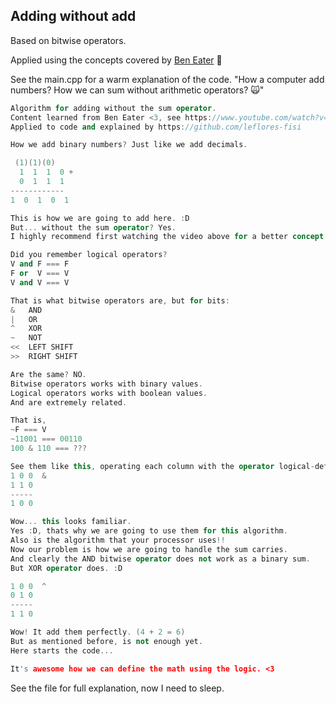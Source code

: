 ## Adding without add
Based on bitwise operators.

Applied using the concepts covered by [Ben Eater](https://www.youtube.com/watch?v=wvJc9CZcvBc) 🐢

See the main.cpp for a warm explanation of the code.
"How a computer add numbers? How we can sum without arithmetic operators? 🙀"

```cpp
Algorithm for adding without the sum operator.
Content learned from Ben Eater <3, see https://www.youtube.com/watch?v=wvJc9CZcvBc
Applied to code and explained by https://github.com/leflores-fisi

How we add binary numbers? Just like we add decimals.

 (1)(1)(0)
  1  1  1  0 +
  0  1  1  1
------------
1  0  1  0  1

This is how we are going to add here. :D
But... without the sum operator? Yes.
I highly recommend first watching the video above for a better concept.

Did you remember logical operators?
V and F === F
F or  V === V
V and V === V

That is what bitwise operators are, but for bits:
&   AND
|   OR
^   XOR
~   NOT
<<  LEFT SHIFT
>>  RIGHT SHIFT

Are the same? NO.
Bitwise operators works with binary values.
Logical operators works with boolean values.
And are extremely related.

That is,
~F === V
~11001 === 00110
100 & 110 === ???

See them like this, operating each column with the operator logical-definition:
1 0 0  &
1 1 0
-----
1 0 0

Wow... this looks familiar.
Yes :D, thats why we are going to use them for this algorithm.
Also is the algorithm that your processor uses!!
Now our problem is how we are going to handle the sum carries.
And clearly the AND bitwise operator does not work as a binary sum.
But XOR operator does. :D

1 0 0  ^
0 1 0
-----
1 1 0

Wow! It add them perfectly. (4 + 2 = 6)
But as mentioned before, is not enough yet.
Here starts the code...

It's awesome how we can define the math using the logic. <3
```
See the file for full explanation, now I need to sleep.
